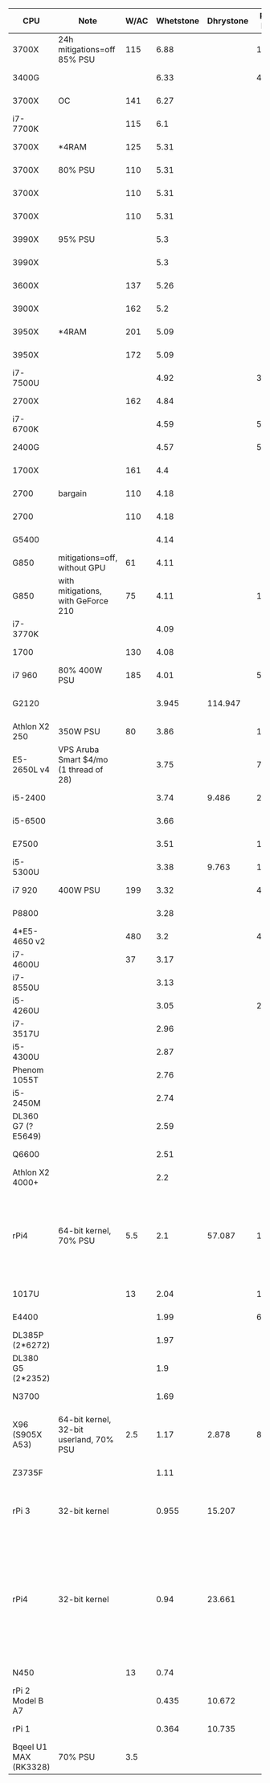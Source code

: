 CPU|Note|W/AC|Whetstone|Dhrystone|R@H RAC|R@H date|OPN RAC|MCM RAC|SCC RAC|WCG date|$/RAM|$/PSU|$/mobo|$/CPU|$ date|Listed FLOPS|TDP|core|thread|cache|base|all-turbo|boost|RAMGB|RAMMHZ|OS kind|model|OS
-|-|-|-|-|-|-|-|-|-|-|-|-|-|-|-|-|-|-|-|-|-|-|-|-|-|-|-|-
3700X|24h mitigations=off 85% PSU|115|6.88||19880|2020-10-07|15066|10748||2020-07-07|70|45|60|400|2020-05|5.41||8|16|36|3.6||4.4|16|3200|Linux||
3400G|||6.33||4663|2020-06-06|||||35|45|60|220|2020-05||65|4|8|6|3.7||4.2|8|2933|Linux||
3700X|OC|141|6.27||||||||70|45|60|400|2020-05|||8|16|36|4.25||4.4|16|3200|Linux||
i7-7700K||115|6.1||||||||25|40|30|150|2020-05||91|4|8|8|4.2||4.5|8|2400|Linux||
3700X|*4RAM|125|5.31||||||||333|45|75|400|2020-05||65|8|16|36|3.6||4.4|64|3200|Linux||
3700X|80% PSU|110|5.31||||||||70|23|60|400|2020-05||65|8|16|36|3.6||4.4|16|3200|Linux||
3700X||110|5.31||||||||70|45|60|400|2020-05||65|8|16|36|3.6||4.4|16|3200|Linux||
3700X||110|5.31||||||||82|44|56|360|2020-06||65|8|16|36|3.6||4.4|16|3200|Linux||
3990X|95% PSU||5.3||||||||560|200|333|3990|2020-05||280|64|128|288|2.9||4.3|128|4*3200|Linux||
3990X|||5.3||||||||560|60|333|3990|2020-05||280|64|128|288|2.9||4.3|128|4*3200|Linux||
3600X||137|5.26||||||||53|45|60|233|2020-05||95|6|12|35|3.8||4.4|12|3200|Linux||
3900X||162|5.2||||||||105|45|60|500|2020-05||105|12|24|70|3.8||4.6|24|3200|Linux||
3950X|*4RAM|201|5.09||||||||560|45|60|1000|2020-05||105|16|32|72|3.5||4.7|128|3200|Linux||
3950X||172|5.09||||||||140|45|60|1000|2020-05||105|16|32|72|3.5||4.7|32|3200|Linux||
i7-7500U|||4.92||3345|2020-06-03|||||||||||15|2|4|4|2.7||3.5|8|2133|Linux||
2700X||162|4.84||||||||70|45|60|200|2020-05||105|8|16|20|3.7||4.3|16|2933|Linux||
i7-6700K|||4.59||5508|2020-10-08|||||||||||91|4|8|8|4||4.2|16|2133|Windows 10 x64||
2400G|||4.57||5316|2020-06-02|||||35|45|60|117|2020-05||65|4|8|6|3.6||3.9|8|2933|Linux||
1700X||161|4.4||||||||76|33|57|133|2020-05||95|8|16|20|3.4||3.8|16|2667|Linux||
2700|bargain|110|4.18||||||||76|33|57|133|2020-06||65|8|16|20|3.2||4.1|16|2933|Linux||
2700||110|4.18||||||||70|45|60|200|2020-05||65|8|16|20|3.2||4.1|16|2933|Linux||
G5400|||4.14|||||||||||66|2020-05||58|2|4|4|3.7|||2|2400|Linux||
G850|mitigations=off, without GPU|61|4.11|||||||||||||3.12|65|2||3|2.9|||2|1333|Linux||
G850|with mitigations, with GeForce 210|75|4.11||1690|2020-10-09||||||||||3.12|65|2||3|2.9|||2|1333|Linux||
i7-3770K|||4.09|||||||||||100|2020-10||77|4|8|8|3.5||3.9|8|1600|Linux||
1700||130|4.08||||||||76|33|57|133|2020-05||65|8|16|20|3||3.7|16|2667|Linux||
i7 960|80% 400W PSU|185|4.01||5411|2020-10-07|||||||||||130|4|8|8|3.2||3.46|24|1066|Linux||
G2120|||3.945|114.947||||||||||||3.48||2|||3.1|||||Linux Ubuntu 18.04.5||
Athlon X2 250|350W PSU|80|3.86||1500|2020-10-02|1114|1051||2020-10-07|||||||65|2||2|3|||8|1333|Linux||
E5-2650L v4|VPS Aruba Smart $4/mo (1 thread of 28)||3.75||758|2020-06-19|||||||||||2.3|1||1.25|1.7||2.5|1|2400|Linux||
i5-2400|||3.74|9.486|2802|2020-10-13||||||||||4.16|95|4||6|3.1||3.4|12|1333|Windows 10 x64||
i5-6500|||3.66|||||||||||66|2020-05||65|4||6|3.2||3.6|4|2133|Linux||
E7500|||3.51||1436|2020-05-28||||||||66|2020-05||65|2||3|2.93|||2|1066|Linux||
i5-5300U|||3.38|9.763|1985|2020-10-13||||||||||3.47|15|2|4|3|2.3||2.9|8|1600|Windows 10 x64||
i7 920|400W PSU|199|3.32||4427|2020-10-07|||||||||||130|4|8|8|2.67||2.93|12|1066|Linux||
P8800|||3.28|||||||||||66|2020-05||25|2||3|2.66|||2|1066|Linux||
4*E5-4650 v2||480|3.2||43618|2020-10-07|||||1500|500|1000|1148|2020-10||380|40|80|100|2.4|2.7|2.9|384|1866|Linux||
i7-4600U||37|3.17|||||||||||66|2020-05||15|2|4|4|2.1|2.6|3.3||1600|Linux||
i7-8550U|||3.13|||||||||||66|2020-10||25|4|8|8|2||4||2400|Linux||
i5-4260U|||3.05||2366|2020-03-01||||||||66|2020-05|3.27|15|2|4|3|1.4|2.4|2.7|4|1600|Linux||
i7-3517U|||2.96|||||||||||66|2020-10||17|2|4|4|1.9||3||1600|Linux||
i5-4300U|||2.87|||||||||||66|2020-10||15|2|4|3|1.9||2.9||1600|Linux||
Phenom 1055T|||2.76|||||||||||66|2020-05||95|6||9|2.8|||6|1600|Linux||
i5-2450M|||2.74|||||||||||66|2020-10||35|2|4|3|2.5||3.1||1333|Linux||
DL360 G7 (? E5649)|||2.59||||||||||||2020-10||80|6|12|12|2.53|||12|1333|Linux||
Q6600|||2.51|||||||||||66|2020-05||65|4||8|2.4|||4|1066|Linux||
Athlon X2 4000+|||2.2|||||||||||66|2020-05||65|2||2|2|||2|800|Linux||
rPi4|64-bit kernel, 70% PSU|5.5|2.1|57.087|1311|2020-10-07|804|||2020-10-07||5|5|55|2020-05|||4||1|1.5|||4|3200|Raspbian lite 32|ARM BCM2835 [Impl 0x41 Arch 8 Variant 0x0 Part 0xd08 Rev 3]|"Linux Raspbian Raspbian GNU/Linux 10 (buster) [5.4.51-v8+|libc 2.28 (Debian GLIBC 2.28-10+rpi1)]"
1017U||13|2.04||1000|2020-03-01|1100|||2020-07-01||||66|2020-05||17|2||2|1.6|||3|1600|Linux||
E4400|||1.99||638|2020-06-19|||||||||||65|2||2|2|||3|800|Linux||
DL385P (2*6272)|||1.97|||||||||||200|2020-10||230|32||16|2.1|||32|1333|Linux||
DL380 G5 (2*2352)|||1.9|||||||||||0|2020-10||150|8|||2.1|||8|1800|Linux||
N3700|||1.69|||||||||||66|2020-10||6|4||2|1.6||2.4||1600|Linux||
X96 (S905X A53)|64-bit kernel, 32-bit userland, 70% PSU|2.5|1.17|2.878|800|2020-07-04|258|569|689|2020-10-12||||20|2020-05||2|4||0.75|1.2|||2|800|stock Android|ARM AArch64 Processor rev 4 (aarch64)|Android 3.14.29 (Android 7.1.2)
Z3735F|||1.11|||||||||||66|2020-10||4|4||2|1.33||1.83||1333|Linux||
rPi 3|32-bit kernel||0.955|15.207|||239|||2020-08-11||||||||4||||||1||Linux|ARM ARMv7 Processor rev 4 (v7l)|Linux 4.19.66-v7+
rPi4|32-bit kernel||0.94|23.661||||||||5|5|55|2020-05|||4||1|1.5|||4|3200|Raspbian lite 32|ARM ARMv7 Processor rev 3 (v7l) [Impl 0x41 Arch 7 Variant 0x0 Part 0xd08 Rev 3]|"Linux Raspbian Raspbian GNU/Linux 10 (buster) [4.19.118-v7l+|libc 2.28 (Debian GLIBC 2.28-10+rpi1)]"
N450||13|0.74|||||||||||66|2020-05||5.5|1|2|0.5|1.66|||1|667|Linux||
rPi 2 Model B A7|||0.435|10.672|||154|||2020-10-07||||||||4|||0.9|||1||Raspbian||
rPi 1|||0.364|10.735|||29|||2020-10-07||||||||1|||0.7|||0.5||Raspbian||
Bqeel U1 MAX (RK3328)|70% PSU|3.5|||||277|487||2020-07-07||||||||4||||||4||Android 9||
